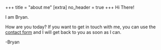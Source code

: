 +++
title = "about me"
[extra]
no_header = true
+++
Hi There!

I am Bryan. 

How are you today? If you want to get in touch with me, you can use the [contact form](https://docs.google.com/forms/d/e/1FAIpQLScHJLNiIQIcFuiPx-ZS4ijxBhFFsPlZ6_64ImN44Ptz3jXp2Q/viewform?usp=sf_link) and I will get back to you as soon as I can.

-Bryan
